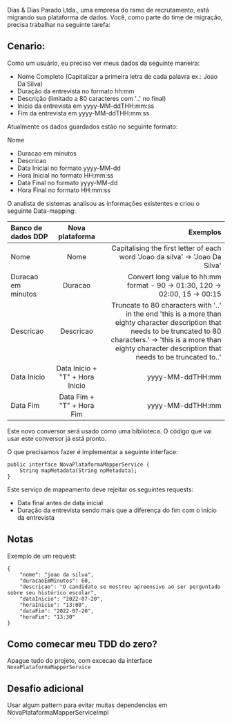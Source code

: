 Dias & Dias Parado Ltda., uma empresa do ramo de recrutamento,  está migrando sua plataforma de dados. Você, como parte do time de migração, precisa trabalhar na seguinte tarefa:

## Cenario:

Como um usuário, eu preciso ver meus dados da seguinte maneira:

* Nome Completo (Capitalizar a primeira letra de cada palavra ex.: Joao Da Silva)
* Duração da entrevista no formato hh:mm
* Descrição (limitado a 80 caracteres com  '..' no final)
* Inicio da entrevista em yyyy-MM-ddTHH:mm:ss				
* Fim da entrevista em yyyy-MM-ddTHH:mm:ss

Atualmente os dados guardados estão no seguinte formato:

Nome

* Duracao em minutos
* Descricao
* Data Inicial no formato yyyy-MM-dd
* Hora Inicial no formato HH:mm:ss
* Data Final no formato yyyy-MM-dd
* Hora Final no formato HH:mm:ss


O analista de sistemas analisou as informações existentes e criou o seguinte Data-mapping: 		

| Banco de dados DDP |                Nova plataforma                |                                                                                                                                                                                                                             Exemplos |
|:-------------------|:---------------------------------------------:|-------------------------------------------------------------------------------------------------------------------------------------------------------------------------------------------------------------------------------------:|
| Nome               |                     Nome                      |                                                                                                                                                        Capitalising the first letter of each word 'Joao da silva' -> 'Joao Da Silva' |
| Duracao em minutos |                    Duracao                    |                                                                                                                                                          Convert long value to hh:mm format - 90 -> 01:30, 120 -> 02:00, 15 -> 00:15 |
| Descricao          |                   Descricao                   | Truncate to 80 characters with '..' in the end 'this is a more than eighty character description that needs to be truncated to 80 characters.' -> 'this is a more than eighty character description that needs to be truncated to..' |
| Data Inicio        |        Data Inicio + "T" + Hora Inicio        |                                                                                                                                                                                                                     yyyy-MM-ddTHH:mm |
| Data Fim           |           Data Fim + "T" + Hora Fim           |                                                                                                                                                                                                                     yyyy-MM-ddTHH:mm |


Este novo conversor será usado como uma biblioteca. O código que vai usar este conversor já está pronto.


O que precisamos fazer é implementar a seguinte interface:

```
public interface NovaPlataformaMapperService {
    String mapMetadata(String npMetadata);
}
```

Este serviço de mapeamento deve rejeitar os seguintes requests:											
* Data final antes de data inicial
* Duração da entrevista sendo mais que a diferença do fim com o início da entrevista

## Notas

Exemplo de um request:
```
{
    "nome": "joao da silva",
    "duracaoEmMinutos": 60,
    "descricao": "O candidato se mostrou apreensivo ao ser perguntado sobre seu histórico escolar",
    "dataInicio": "2022-07-20",
    "horaInicio": "13:00",
    "dataFim": "2022-07-20",
    "horaFim": "13:30"
}
```

## Como comecar meu TDD do zero?
Apague tudo do projeto, com excecao da interface `NovaPlataformaMapperService`

## Desafio adicional

Usar algum pattern para evitar muitas dependencias em NovaPlataformaMapperServiceImpl
